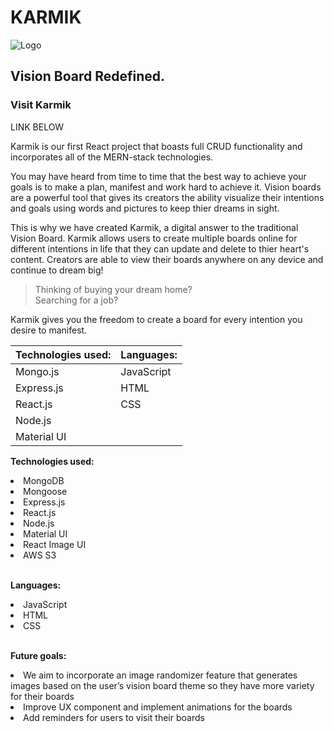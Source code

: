<h1>KARMIK</h1>

![Logo](https://i.imgur.com/dSBMO79.png)

<h2>Vision Board Redefined.</h2>

<h3>Visit Karmik</h3>
LINK BELOW 

Karmik is our first React project that boasts full CRUD functionality and incorporates all of the MERN-stack technologies. 

You may have heard from time to time that the best way to achieve your goals is to make a plan, manifest and work hard to achieve it. Vision boards are a powerful tool that gives its creators the ability visualize their intentions and goals using words and pictures to keep thier dreams in sight. 

This is why we have created Karmik, a digital answer to the traditional Vision Board. Karmik allows users to create multiple boards online for different intentions in life that they can update and delete to thier heart's content. Creators are able to view their boards anywhere on any device and continue to dream big! 

>Thinking of buying your dream home? <br />
>Searching for a job? 

Karmik gives you the freedom to create a board for every intention you desire to manifest.  

**Technologies used:** |    **Languages:**
-----------------------|--------------------
       Mongo.js        |     JavaScript   
       Express.js      |        HTML       
       React.js        |         CSS       
       Node.js         |                   
       Material UI     |                   



**Technologies used:**

<li>MongoDB</li>
<li>Mongoose</li>
<li>Express.js</li>
<li>React.js</li>
<li>Node.js</li>
<li>Material UI</li>
<li>React Image UI</li>
<li>AWS S3</li>
<br />

**Languages:**
<li>JavaScript</li>
<li>HTML</li>
<li>CSS</li>
<br />

**Future goals:**

<li>We aim to incorporate an image randomizer feature that generates images based on the user’s vision board theme so they have more variety for their boards</li>
<li>Improve UX component and implement animations for the boards</li>
<li>Add reminders for users to visit their boards</li>
